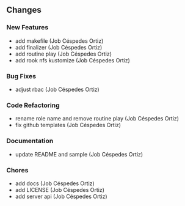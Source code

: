 ## Changes

### New Features

* add makefile (Job Céspedes Ortiz)
* add finalizer (Job Céspedes Ortiz)
* add routine play (Job Céspedes Ortiz)
* add rook nfs kustomize (Job Céspedes Ortiz)

### Bug Fixes

* adjust rbac (Job Céspedes Ortiz)

### Code Refactoring

* rename role name and remove routine play (Job Céspedes Ortiz)
* fix github templates (Job Céspedes Ortiz)

### Documentation

* update README and sample (Job Céspedes Ortiz)

### Chores

* add docs (Job Céspedes Ortiz)
* add LICENSE (Job Céspedes Ortiz)
* add server api (Job Céspedes Ortiz)
